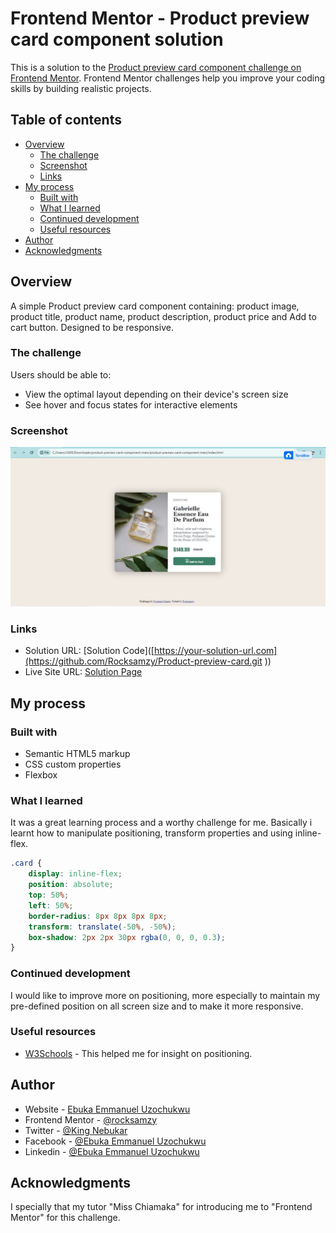 # Frontend Mentor - Product preview card component solution

This is a solution to the [Product preview card component challenge on Frontend Mentor](https://www.frontendmentor.io/challenges/product-preview-card-component-GO7UmttRfa). Frontend Mentor challenges help you improve your coding skills by building realistic projects. 

## Table of contents

- [Overview](#overview)
  - [The challenge](#the-challenge)
  - [Screenshot](#screenshot)
  - [Links](#links)
- [My process](#my-process)
  - [Built with](#built-with)
  - [What I learned](#what-i-learned)
  - [Continued development](#continued-development)
  - [Useful resources](#useful-resources)
- [Author](#author)
- [Acknowledgments](#acknowledgments)


## Overview

A simple Product preview card component containing: product image, product title, product name, product description, product price and Add to cart button. Designed to be responsive.

### The challenge

Users should be able to:

- View the optimal layout depending on their device's screen size
- See hover and focus states for interactive elements

### Screenshot

![](./images/product-preview-card.JPG)


### Links

- Solution URL: [Solution Code]([https://your-solution-url.com](https://github.com/Rocksamzy/Product-preview-card.git
))
- Live Site URL: [Solution Page]([https://your-live-site-url.com](https://rocksamzy.github.io/Product-preview-card/))

## My process

### Built with

- Semantic HTML5 markup
- CSS custom properties
- Flexbox


### What I learned

It was a great learning process and a worthy challenge for me. Basically i learnt how to manipulate positioning, transform properties and using inline-flex.


```css
.card {
    display: inline-flex;
    position: absolute;
    top: 50%;
    left: 50%;
    border-radius: 8px 8px 8px 8px;
    transform: translate(-50%, -50%);
    box-shadow: 2px 2px 30px rgba(0, 0, 0, 0.3);
}
```


### Continued development

I would like to improve more on positioning, more especially to maintain my pre-defined position on all screen size and to make it more responsive.


### Useful resources

- [W3Schools](https://www.w3schools.com) - This helped me for insight on positioning. 


## Author

- Website - [Ebuka Emmanuel Uzochukwu](https://www.github.com/rocksamzy)
- Frontend Mentor - [@rocksamzy](https://www.frontendmentor.io/profile/rocksamzy)
- Twitter - [@King Nebukar](https://www.twitter.com/valyrianmaester)
- Facebook - [@Ebuka Emmanuel Uzochukwu](https://www.facebook.com/bukar.schwartz)
- Linkedin - [@Ebuka Emmanuel Uzochukwu](https://www.linkedin.com/in/ebuka-emmanuel-uzochukwu-a0145219b
)



## Acknowledgments

I specially that my tutor "Miss Chiamaka" for introducing me to "Frontend Mentor" for this challenge.


